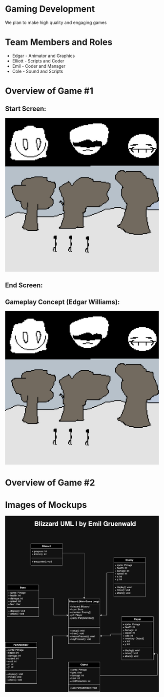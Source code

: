 # Gaming Development
We plan to make high quality and engaging games

# Team Members and Roles
* Edgar - Animator and Graphics
* Elliott - Scripts and Coder
* Emil - Coder and Manager
* Cole - Sound and Scripts

# Overview of Game #1
## Start Screen:
![StartScreen](https://github.com/Emil-Gruenwald/GameDev/blob/main/images/gameplayscreen.png?raw=true)

## End Screen:

## Gameplay Concept (Edgar Williams):
![Gameplay](https://github.com/Emil-Gruenwald/GameDev/blob/main/images/gameplayscreen.png?raw=true)

# Overview of Game #2

# Images of Mockups
![Blizzard UML](https://github.com/Emil-Gruenwald/GameDev/blob/main/images/uml.png?raw=true)
